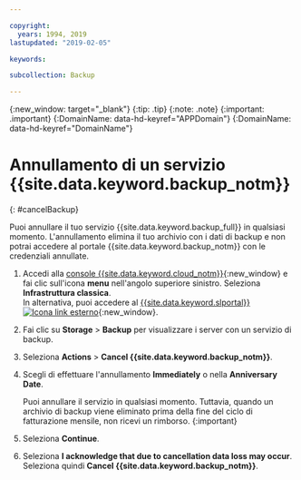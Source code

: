 ```yaml
---

copyright:
  years: 1994, 2019
lastupdated: "2019-02-05"

keywords:

subcollection: Backup

---
```

{:new_window: target="_blank"}
{:tip: .tip}
{:note: .note}
{:important: .important}
{:DomainName: data-hd-keyref="APPDomain"}
{:DomainName: data-hd-keyref="DomainName"}

# Annullamento di un servizio {{site.data.keyword.backup_notm}}
{: #cancelBackup}

Puoi annullare il tuo servizio {{site.data.keyword.backup_full}} in qualsiasi momento. L'annullamento elimina il tuo archivio con i dati di backup e non potrai accedere al portale {{site.data.keyword.backup_notm}} con le credenziali annullate.

1. Accedi alla [console {{site.data.keyword.cloud_notm}}](https://{DomainName}){:new_window} e fai clic sull'icona **menu** nell'angolo superiore sinistro. Seleziona **Infrastruttura classica**.<br/>
   In alternativa, puoi accedere al [{{site.data.keyword.slportal}} ![Icona link esterno](../../icons/launch-glyph.svg "Icona link esterno")](https://control.softlayer.com/){:new_window}.
2. Fai clic su **Storage** > **Backup** per visualizzare i server con un servizio di backup.
3. Seleziona **Actions** > **Cancel {{site.data.keyword.backup_notm}}**.
4. Scegli di effettuare l'annullamento **Immediately** o nella **Anniversary Date**.

   Puoi annullare il servizio in qualsiasi momento. Tuttavia, quando un archivio di backup viene eliminato prima della fine del ciclo di fatturazione mensile, non ricevi un rimborso.
   {:important}
5. Seleziona **Continue**.
6. Seleziona **I acknowledge that due to cancellation data loss may occur**. Seleziona quindi **Cancel {{site.data.keyword.backup_notm}}**.
